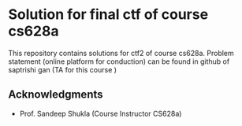 # Solution for final ctf of course cs628a
This repository contains solutions for ctf2 of course cs628a. Problem statement (online platform for conduction) can be found in github of saptrishi gan (TA for this course )

## Acknowledgments

* Prof. Sandeep Shukla (Course Instructor CS628a)
